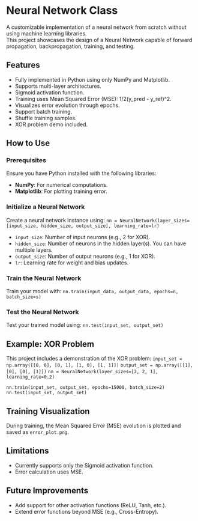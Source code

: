 # Neural Network Class

A customizable implementation of a neural network from scratch without using machine learning libraries.  
This project showcases the design of a Neural Network capable of forward propagation, backpropagation, training, and testing.

## Features
- Fully implemented in Python using only NumPy and Matplotlib.
- Supports multi-layer architectures.
- Sigmoid activation function.
- Training uses Mean Squared Error (MSE): 1/2(y_pred - y_ref)^2.
- Visualizes error evolution through epochs.
- Support batch training.
- Shuffle training samples.
- XOR problem demo included.

## How to Use

### Prerequisites
Ensure you have Python installed with the following libraries:
- **NumPy**: For numerical computations.
- **Matplotlib**: For plotting training error.

### Initialize a Neural Network
Create a neural network instance using:
`nn = NeuralNetwork(layer_sizes=[input_size, hidden_size, output_size], learning_rate=lr)`
- `input_size`: Number of input neurons (e.g., 2 for XOR).
- `hidden_size`: Number of neurons in the hidden layer(s). You can have multiple layers.
- `output_size`: Number of output neurons (e.g., 1 for XOR).
- `lr`: Learning rate for weight and bias updates.

### Train the Neural Network
Train your model with:
`nn.train(input_data, output_data, epochs=n, batch_size=s)`

### Test the Neural Network
Test your trained model using:
`nn.test(input_set, output_set)`

## Example: XOR Problem
This project includes a demonstration of the XOR problem:
`input_set = np.array([[0, 0], [0, 1], [1, 0], [1, 1]])`
`output_set = np.array([[1], [0], [0], [1]])`
`nn = NeuralNetwork(layer_sizes=[2, 2, 1], learning_rate=0.2)`

`nn.train(input_set, output_set, epochs=15000, batch_size=2)`
`nn.test(input_set, output_set)`

## Training Visualization
During training, the Mean Squared Error (MSE) evolution is plotted and saved as `error_plot.png`.

## Limitations
- Currently supports only the Sigmoid activation function.
- Error calculation uses MSE.

## Future Improvements
- Add support for other activation functions (ReLU, Tanh, etc.).
- Extend error functions beyond MSE (e.g., Cross-Entropy).
